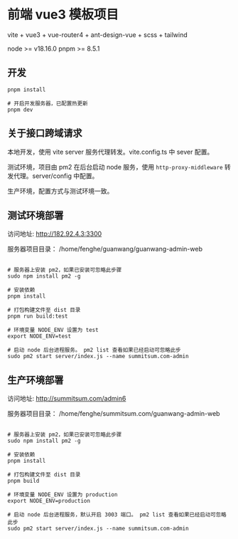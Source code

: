 # 前端 vue3 模板项目

vite + vue3 + vue-router4 + ant-design-vue + scss + tailwind

node >= v18.16.0
pnpm >= 8.5.1


## 开发

```shell
pnpm install 

# 开启开发服务器，已配置热更新
pnpm dev
```

## 关于接口跨域请求

本地开发，使用 vite server 服务代理转发。vite.config.ts 中 sever 配置。

测试环境，项目由 pm2 在后台启动 node 服务，使用 `http-proxy-middleware` 转发代理。server/config 中配置。

生产环境，配置方式与测试环境一致。

## 测试环境部署

访问地址: http://182.92.4.3:3300

服务器项目目录： /home/fenghe/guanwang/guanwang-admin-web

```shell

# 服务器上安装 pm2，如果已安装可忽略此步骤
sudo npm install pm2 -g

# 安装依赖
pnpm install

# 打包构建文件至 dist 目录
pnpm run build:test

# 环境变量 NODE_ENV 设置为 test
export NODE_ENV=test

# 启动 node 后台进程服务。 pm2 list 查看如果已经启动可忽略此步
sudo pm2 start server/index.js --name summitsum.com-admin
```

## 生产环境部署

访问地址: http://summitsum.com/admin6

服务器项目目录： /home/fenghe/summitsum.com/guanwang-admin-web

```shell

# 服务器上安装 pm2，如果已安装可忽略此步骤
sudo npm install pm2 -g

# 安装依赖
pnpm install

# 打包构建文件至 dist 目录
pnpm build

# 环境变量 NODE_ENV 设置为 production
export NODE_ENV=production

# 启动 node 后台进程服务，默认开启 3003 端口。 pm2 list 查看如果已经启动可忽略此步
sudo pm2 start server/index.js --name summitsum.com-admin
```
